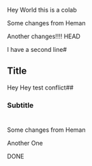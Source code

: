 Hey World this is a colab



Some changes from Heman 



Another changes!!!!
HEAD

I have a second line#

## Title

Hey Hey test conflict##

### Subtitle
#
Some changes from Heman

Another One




DONE

